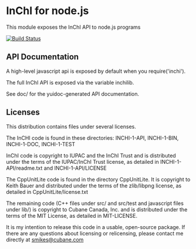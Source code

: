 # InChI for node.js

This module exposes the InChI API to node.js programs

[![Build Status](https://travis-ci.org/smikes/inchi.png?branch=master)](https://travis-ci.org/smikes/inchi)

## API Documentation

A high-level javascript api is exposed by default when you require('inchi').

The full InChI API is exposed via the variable inchilib.

See doc/ for the yuidoc-generated API documentation.

## Licenses

This distribution contains files under several licenses.

The InCHI code is found in these directories:
INCHI-1-API, INCHI-1-BIN, INCHI-1-DOC, INCHI-1-TEST

InChI code is copyright to IUPAC and the InChI Trust and is distributed under the
terms of the IUPAC/InChI Trust license, as detailed in INCHI-1-API/readme.txt
and INCHI-1-API/LICENSE

The CppUnitLite code is found in the directory CppUnitLite.  It is copyright
to Keith Bauer and distributed under the terms of the zlib/libpng license, as detailed in
CppUnitLite/license.txt

The remaining code (C++ files under src/ and src/test and javascript files under lib/)
is copyright to Cubane Canada, Inc. and is distributed under the terms of the
MIT License, as detailed in MIT-LICENSE.

It is my intention to release this code in a usable, open-source package.  If there are
any questions about licensing or relicensing, please contact me directly at smikes@cubane.com

